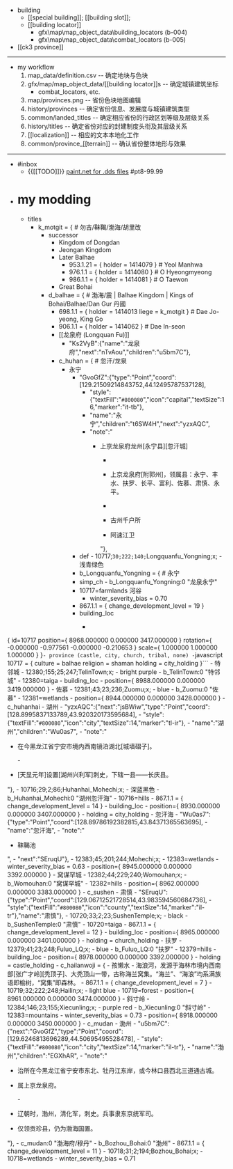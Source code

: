 - building
    - [[special building]]; [[building slot]];
    - [[building locator]]
        - gfx\map\map_object_data\building_locators (b-004)
        - gfx\map\map_object_data\combat_locators (b-005)
- [[ck3 province]]
- ---
- my workflow
    1. map_data/definition.csv -- 确定地块与色块
    2. gfx/map/map_object_data/[[building locator]]s -- 确定城镇建筑坐标
        - combat_locators, etc.
    3. map/provinces.png -- 省份色块地图编辑
    4. history/provinces -- 确定省份信息、发展度与城镇建筑类型
    5. common/landed_titles -- 确定相应省份的行政区划等级及层级关系
    6. history/titles -- 确定省份对应的封建制度头衔及其层级关系
    7. [[localization]] -- 相应的文本本地化工作
    8. common/province_[[terrain]] -- 确认省份整体地形与效果
- ---
- #inbox
    - {{[[TODO]]}} [paint.net for .dds files](https://www.bilibili.com/video/BV1x64y1C7qh) #pt8-99.99
- # my modding
    - titles
        - k_motgit = { # 勿吉/靺鞨/渤海/胡里改
            - successor 
                - Kingdom of Dongdan
                - Jeongan Kingdom
                - Later Balhae
                    - 953.1.21 = { holder = 1414079 } # Yeol Manhwa
                    - 976.1.1 = { holder = 1414080 } # O Hyeongmyeong
                    - 986.1.1 = { holder = 1414081 } # O Taewon
                - Great Bohai
            - d_balhae = { # 渤海/震 | Balhae Kingdom | Kings of Bohai/Balhae/Dan Gur 丹國
                - 698.1.1 = { holder = 1414013 liege = k_motgit } # Dae Jo-yeong, King Go
                - 906.1.1 = { holder = 1414062 } # Dae In-seon
                - [[龙泉府 (Longquan Fu)]]
                    - "Ks2VyB":{"name":"龙泉府","next":"nTvAou","children":"u5bm7C"},
                - c_huhan = { # 忽汗/龙泉
                    - 永宁
                        - "GvoGfZ":{"type":"Point","coord":[129.21509214843752,44.12495787537128],
                            - "style":{"textFill":"`#800080`","icon":"capital","textSize":16,"marker":"it-tb"},
                            - "name":"永宁","children":"t6SW4H","next":"yzxAQC",
                            - "note":"<ul><li><p>上京龙泉府龙州[永宁县][忽汗城]</p></li>
                                - <li><p>上京龙泉府[附郭州]，领属县：永宁、丰水、扶罗、长平、富利、佐慕、肃慎、永平。</p></li>
                                - <li><p>古州千户所</p></li><li><p>阿速江卫</p></li></ul>"},
                        - def - 10717;`30;222;140;`Longquanfu_Yongning;x; - 浅青绿色
                        - b_Longquanfu_Yongning = { # 永宁
                        - simp_ch - b_Longquanfu_Yongning:0 "龙泉永宁"
                        - 10717=farmlands 河谷
                            - winter_severity_bias = 0.70
                        - 867.1.1 = { change_development_level = 19 }
                        - building_loc
                            - ```javascript
{
    id=10717
    position={ 8968.000000 0.000000 3417.000000 }
    rotation={ -0.000000 -0.977561 -0.000000 -0.210653 }
    scale={ 1.000000 1.000000 1.000000 }
}```
                        - province (castle, city, church, tribal, none)
                            - ```javascript
10717 = {
    culture = balhae
	religion = shaman
	holding = city_holding
}```
                    - 特邻城
                        - 12380;155;25;247;TelinTown;x; - bright purple
                        - b_TelinTown:0 "特邻城"
                        - 12380=taiga
                        - building_loc - position={ 8988.000000 0.000000 3419.000000 }
                    - 佐慕
                        - 12381;43;23;236;Zuomu;x; - blue
                        - b_Zuomu:0 "佐慕"
                        - 12381=wetlands
                        - position={ 8944.000000 0.000000 3428.000000 }
                - c_huhanhai
                    - 湖州
                        - "yzxAQC":{"next":"jsBWiw","type":"Point","coord":[128.8995837133789,43.920320173595684],
                            - "style":{"textFill":"`#800080`","icon":"city","textSize":14,"marker":"tl-ir"},
                            - "name":"湖州","children":"Wu0as7",
                            - "note":"<ul><li><p>在今黑龙江省宁安市境内西南镜泊湖北[城墙磖子]。</p></li>
                                - <li><p>[天显元年]设置[湖州兴利军]刺史，下辖一县——长庆县。</p></li></ul>"},
                        - 10716;29;2;86;Huhanhai_Mohechi;x; - 深蓝黑色
                        - b_Huhanhai_Mohechi:0 "湖州忽汗海"
                        - 10716=hills
                        - 867.1.1 = { change_development_level = 14 }
                        - building_loc - position={ 8930.000000 0.000000 3407.000000 }
                        - holding = city_holding
                    - 忽汗海
                        - "Wu0as7":{"type":"Point","coord":[128.89786192382815,43.84371365563695],
                            - "name":"忽汗海",
                            - "note":"<ul><li><p>靺鞨池</p></li></ul>",
                            - "next":"SEruqU"},
                        - 12383;45;201;244;Mohechi;x;
                        - 12383=wetlands
                            - winter_severity_bias = 0.63
                        - position={ 8945.000000 0.000000 3392.000000 }
                    - 窝谋罕城
                        - 12382;44;229;240;Womouhan;x;
                        - b_Womouhan:0 "窝谋罕城"
                        - 12382=hills
                        - position={ 8962.000000 0.000000 3383.000000 }
                - c_sushen
                    - 肃慎
                        - "SEruqU":{"type":"Point","coord":[129.06712521728514,43.983594560684736],
                            - "style":{"textFill":"`#800080`","icon":"county","textSize":14,"marker":"il-tr"},"name":"肃慎"},
                        - 10720;33;2;23;SushenTemple;x; - black
                        - b_SushenTemple:0 "肃慎"
                        - 10720=taiga
                        - 867.1.1 = { change_development_level = 12 }
                        - building_loc - position={ 8965.000000 0.000000 3401.000000 }
                        - holding = church_holding
                    - 扶罗
                        - 12379;41;23;248;Fuluo_LQ;x; - blue
                        - b_Fuluo_LQ:0 "扶罗"
                        - 12379=hills
                        - building_loc - position={ 8978.000000 0.000000 3392.000000 }
                        - holding = castle_holding
                - c_hailanwoji = { 
                    - 孩懒水
                        - 海浪河，发源于海林市境内西南部[张广才岭][秃顶子]、大秃顶山一带，古称海兰窝集。“海兰”、“海浪”均系满族语即榆树，“窝集”即森林。
                        - 867.1.1 = { change_development_level = 7 }
                        - 10719;32;222;248;Hailin;x; - light blue
                        - 10719=forest
                        - position={ 8961.000000 0.000000 3474.000000 }
                    - 斜寸岭
                        - 12384;146;23;155;Xiecunling;x; - purple red
                        - b_Xiecunling:0 "斜寸岭"
                        - 12383=mountains
                            - winter_severity_bias = 0.73
                        - position={ 8918.000000 0.000000 3450.000000 }
                - c_mudan
                    - 渤州
                        - "u5bm7C":{"next":"GvoGfZ","type":"Point","coord":[129.6246813696289,44.50695495528478],
                            - "style":{"textFill":"`#800080`","icon":"city","textSize":14,"marker":"il-tr"},
                            - "name":"渤州","children":"EGXhAR",
                            - "note":"<ul><li><p>治所在今黑龙江省宁安市东北、牡丹江东岸，或今林口县西北三道通古城。</p></li><li><p>属上京龙泉府。</p></li>
                            - <li><p>辽朝时，渤州，清化军，刺史。兵事隶东京统军司。</p></li><li><p>仅领贡珍县，仍为渤海国置。</p></li></ul>"},
                        - c_mudan:0 "渤海府/穆丹"
                            - b_Bozhou_Bohai:0 "渤州"
                        - 867.1.1 = { change_development_level = 11 }
                        - 10718;31;2;194;Bozhou_Bohai;x;
                        - 10718=wetlands
                            - winter_severity_bias = 0.71
